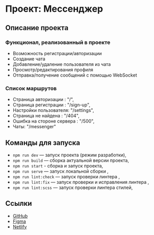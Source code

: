 # Проект: Мессенджер

## Описание проекта

### Функционал, реализованный в проекте

- Возможность регистрации/авторизации
- Создание чата
- Добавление/удаление пользователя из чата
- Просмотр/редактирования профиля
- Отправка/получение сообщений с помощью WebSocket

### Список маршрутов

- Страница авторизации : "/",
- Страница регистрации : "/sign-up",
- Настройки пользователя: "/settings",
- Страница не найдена : "/404",
- Ошибка на стороне сервера : "/500",
- Чаты: "/messenger"

## Команды для запуска

- `npm run dev` — запуск проекта (режим разработки),
- `npm run build` — сборка актуальной версии проекта,
- `npm run start` - сборка и запуск проекта,
- `npm run serve` — запуск локальной сборки ,
- `npm run lint:check` — запуск проверки линтера ,
- `npm run lint:fix` — запуск проверки и исправления линтера ,
- `npm run lint:scss` — запуск проверки линтера стилей,

## Ссылки

- [GitHub](https://github.com/nikitayakovina/yandex_praktikum)
- [Figma](https://www.figma.com/design/ZPiFnVRrOhu9OxRZqZXZGh/Sprint_1?node-id=0-1&p=f&t=S8laBn2WVgdTwr92-0)
- [Netlify](https://deploy-preview-3--peppy-cajeta-b60b93.netlify.app)
